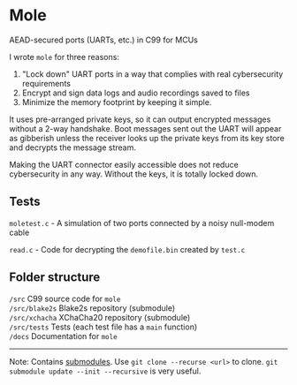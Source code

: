 # Mole
AEAD-secured ports (UARTs, etc.) in C99 for MCUs

I wrote `mole` for three reasons:

1. "Lock down" UART ports in a way that complies with real cybersecurity requirements
2. Encrypt and sign data logs and audio recordings saved to files
3. Minimize the memory footprint by keeping it simple.

It uses pre-arranged private keys, so it can output encrypted messages without a 2-way handshake. Boot messages sent out the UART will appear as gibberish unless the receiver looks up the private keys from its key store and decrypts the message stream.

Making the UART connector easily accessible does not reduce cybersecurity in any way. Without the keys, it is totally locked down.

## Tests
`moletest.c` - A simulation of two ports connected by a noisy null-modem cable

`read.c` - Code for decrypting the `demofile.bin` created by `test.c`

## Folder structure

`/src` C99 source code for `mole`  
`/src/blake2s` Blake2s repository (submodule)  
`/src/xchacha` XChaCha20 repository (submodule)  
`/src/tests` Tests (each test file has a `main` function)  
`/docs` Documentation for `mole`

---
Note: Contains [submodules](https://www.geeksforgeeks.org/how-to-clone-git-repositories-including-submodules/). Use `git clone --recurse <url>` to clone. `git submodule update --init --recursive` is very useful.
